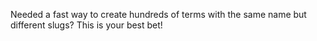 Needed a fast way to create hundreds of terms with the same name but different slugs? This is your best bet!
